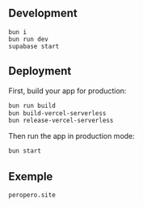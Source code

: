 ## Development

```shellscript
bun i
bun run dev
supabase start
```

## Deployment

First, build your app for production:

```sh
bun run build
bun build-vercel-serverless
bun release-vercel-serverless
```

Then run the app in production mode:

```sh
bun start
```

## Exemple

```sh
peropero.site
```
